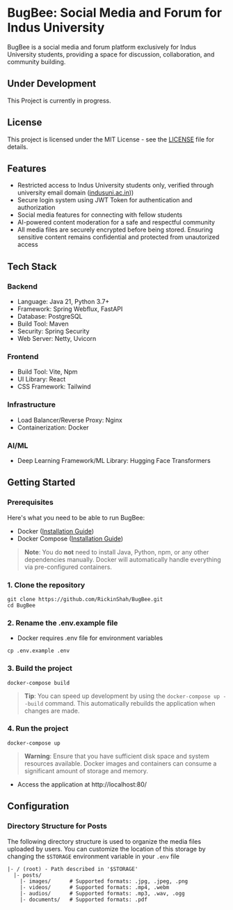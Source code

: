 # BugBee: Social Media and Forum for Indus University
BugBee is a social media and forum platform exclusively for Indus University students, providing a space for discussion, collaboration, and community building.

## Under Development
This Project is currently in progress.

## License
This project is licensed under the MIT License - see the [LICENSE](https://github.com/RickinShah/BugBee/blob/main/LICENSE) file for details.

## Features
- Restricted access to Indus University students only, verified through university email domain ([indusuni.ac.in](https://indusuni.ac.in/)))
- Secure login system using JWT Token for authentication and authorization
- Social media features for connecting with fellow students
- AI-powered content moderation for a safe and respectful community
- All media files are securely encrypted before being stored. Ensuring sensitive content remains confidential and protected from unautorized access

## Tech Stack

### Backend
- Language: Java 21, Python 3.7+
- Framework: Spring Webflux, FastAPI
- Database: PostgreSQL
- Build Tool: Maven
- Security: Spring Security
- Web Server: Netty, Uvicorn

### Frontend
- Build Tool: Vite, Npm
- UI Library: React
- CSS Framework: Tailwind

### Infrastructure
- Load Balancer/Reverse Proxy: Nginx
- Containerization: Docker

### AI/ML
- Deep Learning Framework/ML Library: Hugging Face Transformers

## Getting Started
### Prerequisites

Here's what you need to be able to run BugBee:

- Docker ([Installation Guide](https://docs.docker.com/get-started/get-docker/))
- Docker Compose ([Installation Guide](https://docs.docker.com/compose/install/))

> **Note**: You do **not** need to install Java, Python, npm, or any other dependencies manually. Docker will automatically handle everything via pre-configured containers.

### 1. Clone the repository
```shell
git clone https://github.com/RickinShah/BugBee.git
cd BugBee
```

### 2. Rename the .env.example file
- Docker requires .env file for environment variables
```shell
cp .env.example .env
```

### 3. Build the project
```shell
docker-compose build
```
> **Tip**: You can speed up development by using the `docker-compose up --build` command. This automatically rebuilds the application when changes are made.

### 4. Run the project
```shell
docker-compose up
```
> **Warning**: Ensure that you have sufficient disk space and system resources available. Docker images and containers can consume a significant amount of storage and memory.
- Access the application at http://localhost:80/

## Configuration
### Directory Structure for Posts
The following directory structure is used to organize the media files uploaded by users. You can customize the location of this storage by changing the `$STORAGE` environment variable in your `.env` file

```shell
|- / (root) - Path described in '$STORAGE'
  |- posts/
    |- images/      # Supported formats: .jpg, .jpeg, .png
    |- videos/      # Supported formats: .mp4, .webm
    |- audios/      # Supported formats: .mp3, .wav, .ogg
    |- documents/   # Supported formats: .pdf
```
